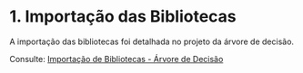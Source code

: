 # 1. Importação das Bibliotecas

A importação das bibliotecas foi detalhada no projeto da árvore de decisão. 

Consulte: [Importação de Bibliotecas - Árvore de Decisão](https://snowdutra.github.io/Machine-Learning/arvore_decisao/importacao_bibliotecas/)
